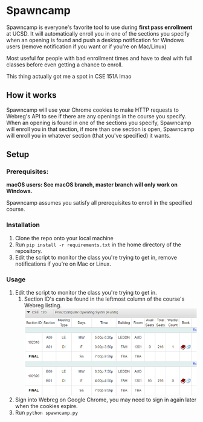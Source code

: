 # Spawncamp

Spawncamp is everyone's favorite tool to use during **first pass enrollment** at UCSD. It will automatically enroll you in one of the sections you specify when an opening is found and push a desktop notification for Windows users (remove notification if you want or if you're on Mac/Linux)

Most useful for people with bad enrollment times and have to deal with full classes before even getting
a chance to enroll.

This thing actually got me a spot in CSE 151A lmao

## How it works

Spawncamp will use your Chrome cookies to make HTTP requests to Webreg's API to see if there are any openings in the course you specify. When an opening is found in one of the sections you specify, Spawncamp will enroll you in that section, if more than one section is open, Spawncamp will enroll you in whatever section (that you've specified) it wants.

## Setup

### Prerequisites:

**macOS users: See macOS branch, master branch will only work on Windows.**

Spawncamp assumes you satisfy all prerequisites to enroll in the specified course.

### Installation

1. Clone the repo onto your local machine
2. Run `pip install -r requirements.txt` in the home directory of the repository.
3. Edit the script to monitor the class you're trying to get in, remove notifications if you're on Mac or Linux.

### Usage

1. Edit the script to monitor the class you're trying to get in.
   1. Section ID's can be found in the leftmost column of the course's Webreg listing.  
   ![rip](./assets/sectionid.png)
2. Sign into Webreg on Google Chrome, you may need to sign in again later when
   the cookies expire.
3. Run `python spawncamp.py`
